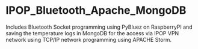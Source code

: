 # IPOP_Bluetooth_Apache_MongoDB
Includes Bluetooth Socket programming using PyBluez on RaspberryPI and saving the temperature logs in MongoDB for the access
via IPOP VPN network using TCP/IP network programming using APACHE Storm.
